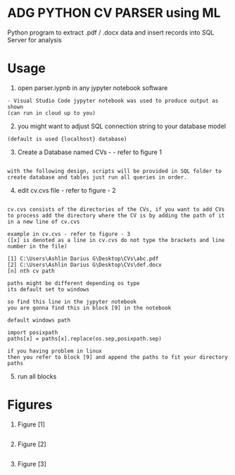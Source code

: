 # ADG PYTHON CV PARSER using ML
Python program to extract .pdf / .docx data and insert records into SQL Server for analysis 

# Usage

1. open parser.iypnb in any jypyter notebook software
```
- Visual Studio Code jypyter notebook was used to produce output as shown
(can run in cloud up to you)

```
2. you might want to adjust SQL connection string to your database model
```
(default is used {localhost} database)
```
3. Create a Database named CVs - - refer to figure 1
```

with the following design, scripts will be provided in SQL folder to create database and tables just run all queries in order.

```
4. edit cv.cvs file - refer to figure - 2
```

cv.cvs consists of the directories of the CVs, if you want to add CVs to process add the directory where the CV is by adding the path of it in a new line of cv.cvs

example in cv.cvs - refer to figure - 3
([x] is denoted as a line in cv.cvs do not type the brackets and line number in the file)

[1] C:\Users\Ashlin Darius G\Desktop\CVs\abc.pdf
[2] C:\Users\Ashlin Darius G\Desktop\CVs\def.docx
[n] nth cv path

paths might be different depending os type
its default set to windows 

so find this line in the jypyter notebook
you are gonna find this in block [9] in the notebook

default windows path

import posixpath
paths[x] = paths[x].replace(os.sep,posixpath.sep)

if you having problem in linux
then you refer to block [9] and append the paths to fit your directory paths
```
5. run all blocks


# Figures
1. Figure [1]
```

```
2. Figure [2]
```

```
3. Figure [3]
```

```
 
